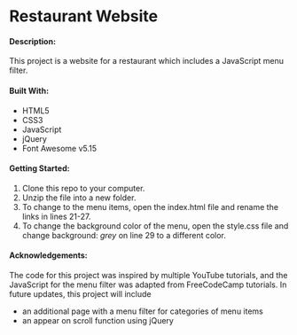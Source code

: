 # Restaurant Website

#### Description:

This project is a website for a restaurant which includes a JavaScript menu filter.

#### Built With:

- HTML5
- CSS3
- JavaScript
- jQuery
- Font Awesome v5.15

#### Getting Started:

1. Clone this repo to your computer.
2. Unzip the file into a new folder.
3. To change to the menu items, open the index.html file and rename the links in lines 21-27.
4. To change the background color of the menu, open the style.css file and change background: _grey_ on line 29 to a different color.

#### Acknowledgements:

The code for this project was inspired by multiple YouTube tutorials, and the JavaScript for the menu filter was adapted from FreeCodeCamp tutorials. In future updates, this project will include

- an additional page with a menu filter for categories of menu items
- an appear on scroll function using jQuery
